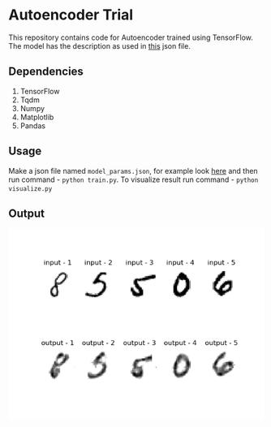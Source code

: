 # Autoencoder Trial
This repository contains code for Autoencoder trained using TensorFlow. The model has the description as used in [this](model_params.json) json file.

## Dependencies
1. TensorFlow
2. Tqdm
3. Numpy
4. Matplotlib
5. Pandas

## Usage
Make a json file named ```model_params.json```, for example look [here](model_params.json) and then run command - ```python train.py```.
To visualize result run command - ```python visualize.py```

## Output
![](images/output.png)